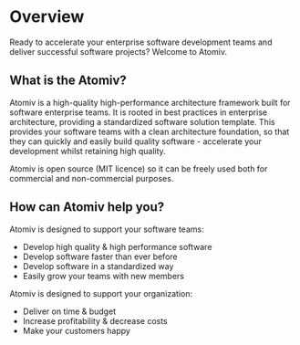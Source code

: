 # Overview

Ready to accelerate your enterprise software development teams and deliver successful software projects? Welcome to Atomiv.

## What is the Atomiv?

Atomiv is a high-quality high-performance architecture framework built for software enterprise teams. It is rooted in best practices in enterprise architecture, providing a standardized software solution template. This provides your software teams with a clean architecture foundation, so that they can quickly and easily build quality software - accelerate your development whilst retaining high quality.

Atomiv is open source \(MIT licence\) so it can be freely used both for commercial and non-commercial purposes.

## How can Atomiv help you?

Atomiv is designed to support your software teams:

* Develop high quality & high performance software
* Develop software faster than ever before
* Develop software in a standardized way
* Easily grow your teams with new members

Atomiv is designed to support your organization:

* Deliver on time & budget
* Increase profitability & decrease costs
* Make your customers happy



